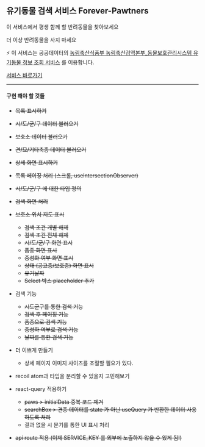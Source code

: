 ## 유기동물 검색 서비스 Forever-Pawtners

이 서비스에서 평생 함께 할 반려동물을 찾아보세요

더 이상 반려동물을 사지 마세요

⚡️ 이 서비스는
공공데이터의 [농림축산식품부 농림축산검역본부\_동물보호관리시스템 유기동물 정보 조회 서비스](https://www.data.go.kr/tcs/dss/selectApiDataDetailView.do?publicDataPk=15098931)
를 이용합니다.

[서비스 바로가기](https://forever-pawtners.vercel.app)

---

#### 구현 해야 할 것들

- ~~목록 표시하기~~
- ~~시/도/군/구 데이터 불러오기~~
- ~~보호소 데이터 불러오기~~
- ~~견/묘/기타축종 데이터 불러오기~~
- ~~상세 화면 표시하기~~
- ~~목록 페이징 처리 (스크롤, useIntersectionObserver)~~
- ~~시/도/군/구 에 대한 타입 정의~~
- ~~검색 화면 처리~~
- ~~보호소 위치 지도 표시~~

    - ~~검색 조건 개별 해제~~
    - ~~검색 조건 전체 해제~~
    - ~~시/도/군/구 화면 표시~~
    - ~~품종 화면 표시~~
    - ~~중성화 여부 화면 표시~~
    - ~~상태 (공고중/보호중) 화면 표시~~
    - ~~유기날짜~~
    - ~~Select 박스 placeholder 추가~~

- 검색 기능

    - ~~시도군구를 통한 검색 기능~~
    - ~~검색 후 페이징 기능~~
    - ~~품종으로 검색 기능~~
    - ~~중성화 여부로 검색 기능~~
    - ~~날짜를 통한 검색 기능~~

- 더 이쁘게 만들기

    - 상세 페이지 이미지 사이즈를 조절할 필요가 있다.

- recoil atom과 타입을 분리할 수 있을지 고민해보기
- react-query 적용하기
    - ~~paws > initialData 중복 코드 제거~~
    - ~~searchBox > 견종 데이터를 state 가 아닌 useQuery 가 반환한 데이터 사용하도록 처리~~
    - 결과 없을 시 분기를 통한 UI 표시 처리
- ~~api route 적용 (이제 SERVICE_KEY 를 외부에 노출하지 않을 수 있게 됨!)~~
